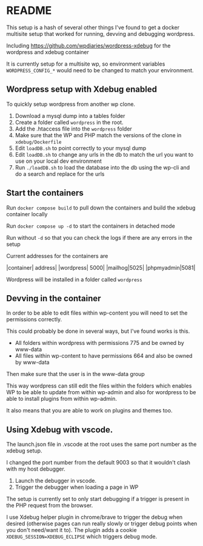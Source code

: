 # README

This setup is a hash of several other things I've found to get a docker multisite setup that worked for running, devving and debugging wordpress.

Including https://github.com/wpdiaries/wordpress-xdebug for the wordpress and xdebug container

It is currently setup for a multisite wp, so environment variables `WORDPRESS_CONFIG_*` would need to be changed to match your environment.

## Wordpress setup with Xdebug enabled

To quickly setup wordpress from another wp clone.

1. Download a mysql dump into a tables folder
2. Create a folder called `wordpress` in the root.
3. Add the .htaccess file into the `wordpress` folder
4. Make sure that the WP and PHP match the versions of the clone in `xdebug/Dockerfile`
5. Edit `loadDB.sh` to point correctly to your mysql dump
6. Edit `loadDB.sh` to change any urls in the db to match the url you want to use on your local dev environment
7. Run `./loadDB.sh` to load the database into the db using the wp-cli and do a search and replace for the urls

## Start the containers

Run `docker compose build` to pull down the containers and build the xdebug container locally

Run `docker compose up -d` to start the containers in detached mode

Run without `-d` so that you can check the logs if there are any errors in the setup

Current addresses for the containers are

|container| address|
|wordpress| 5000|
|mailhog|5025|
|phpmyadmin|5081|

Wordpress will be installed in a folder called `wordpress`

## Devving in the container

In order to be able to edit files within wp-content you will need to set the permissions correctly.

This could probably be done in several ways, but I've found works is this.

* All folders within wordpress with permissions 775 and be owned by www-data <yourusername>
* All files within wp-content to have permissions 664 and also be owned by www-data <yourusername>

Then make sure that the user <yourusername> is in the www-data group

This way wordpress can still edit the files within the folders which enables WP to be able to update from within wp-admin and also for wordpress to be able to install plugins from within wp-admin.

It also means that you are able to work on plugins and themes too.

## Using Xdebug with vscode.

The launch.json file in .vscode at the root uses the same port number as the xdebug setup.

I changed the port number from the default 9003 so that it wouldn't clash with my host debugger.

1. Launch the debugger in vscode.
2. Trigger the debugger when loading a page in WP

The setup is currently set to only start debugging if a trigger is present in the PHP request from the browser.

I use Xdebug helper plugin in chrome/brave to trigger the debug when desired (otherwise pages can run really slowly or trigger debug points when you don't need/want it to). The plugin adds a cookie `XDEBUG_SESSION=XDEBUG_ECLIPSE` which triggers debug mode.